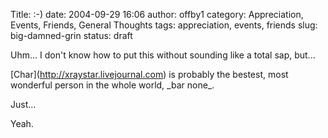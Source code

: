 Title: :-)
date: 2004-09-29 16:06
author: offby1
category: Appreciation, Events, Friends, General Thoughts
tags: appreciation, events, friends
slug: big-damned-grin
status: draft

Uhm\... I don\'t know how to put this without sounding like a total sap, but\...

\[Char\](<http://xraystar.livejournal.com>) is probably the bestest, most wonderful person in the whole world, \_bar none\_.

Just\...

Yeah.
